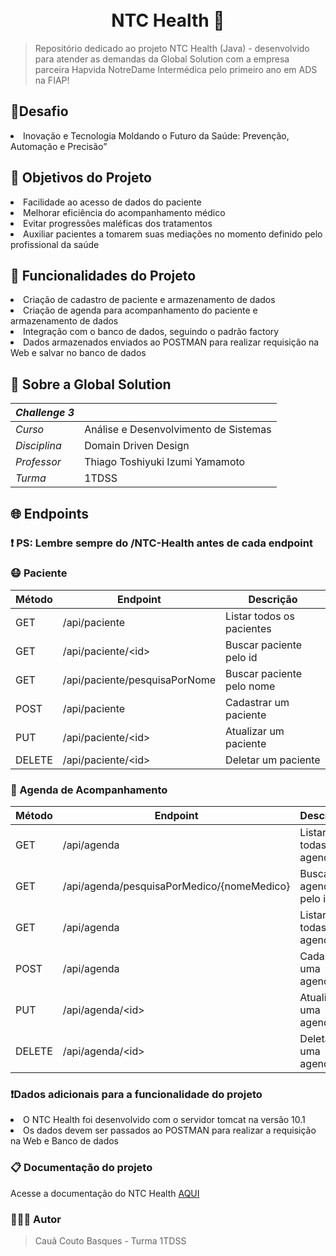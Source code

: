 <h1 align="center">
<br>NTC Health 💊
</h1>

> Repositório dedicado ao projeto NTC Health (Java) - desenvolvido para atender as demandas da Global Solution com a empresa parceira Hapvida NotreDame Intermédica pelo primeiro ano em ADS na FIAP!

<h2>📝Desafio</h2>
<li>Inovação e Tecnologia Moldando o Futuro da Saúde: Prevenção, Automação e Precisão”</li>

<h2 name="objetivo">🎯 Objetivos do Projeto</h2>
<li>Facilidade ao acesso de dados do paciente</li>
<li>Melhorar eficiência do acompanhamento médico</li>
<li>Evitar progressões maléficas dos tratamentos</li>
<li>Auxiliar pacientes a tomarem suas mediações no momento definido pelo profissional da saúde</li>

<h2>🤖 Funcionalidades do Projeto</h2>
 <li>Criação de cadastro de paciente e armazenamento de dados</li> 
 <li>Criação de agenda para acompanhamento do paciente e armazenamento de dados</li> 
 <li>Integração com o banco de dados, seguindo o padrão factory</li> 
 <li>Dados armazenados enviados ao POSTMAN para realizar requisição na Web e salvar no banco de dados</li> 
   
<h2>📖 Sobre a Global Solution</h2>

| _Challenge 3_ |                                       |
| ------------- | ------------------------------------- |
| _Curso_       | Análise e Desenvolvimento de Sistemas |
| _Disciplina_  | Domain Driven Design                  |
| _Professor_   | Thiago Toshiyuki Izumi Yamamoto       |
| _Turma_       | 1TDSS                                 |

<h2 name="endpoints">🌐 Endpoints</h2>

### ❗ PS: Lembre sempre do /NTC-Health antes de cada endpoint

### 😷 Paciente

| Método | Endpoint                      | Descrição                 |
| ------ | ----------------------------- | --------------------------|
| GET    | /api/paciente                 | Listar todos os pacientes |
| GET    | /api/paciente/&lt;id&gt;      | Buscar paciente pelo id   |
| GET    | /api/paciente/pesquisaPorNome | Buscar paciente pelo nome |
| POST   | /api/paciente                 | Cadastrar um paciente     |
| PUT    | /api/paciente/&lt;id&gt;      | Atualizar um paciente     |
| DELETE | /api/paciente/&lt;id&gt;      | Deletar um paciente       |

### 📃 Agenda de Acompanhamento
| Método | Endpoint                                        | Descrição               |
| ------ | ------------------------------------------------| ------------------------|
| GET    | /api/agenda                                     | Listar todas as agendas |
| GET    | /api/agenda/pesquisaPorMedico/{nomeMedico}      | Buscar agenda pelo id   |
| GET    | /api/agenda                                     | Listar todas as agendas |
| POST   | /api/agenda                                     | Cadastrar uma agenda    |
| PUT    | /api/agenda/&lt;id&gt;                          | Atualizar uma agenda    |
| DELETE | /api/agenda/&lt;id&gt;                          | Deletar uma agenda      |
   
### ❗️Dados adicionais para a funcionalidade do projeto
<li>O NTC Health foi desenvolvido com o servidor tomcat na versão 10.1</li> 
<li>Os dados devem ser passados ao POSTMAN para realizar a requisição na Web e Banco de dados   </li>
 
### 📋 Documentação do projeto
Acesse a documentação do NTC Health <a href="https://github.com/ccoutob/GlobalSolutionFiap/blob/main/NTC%20HEALTH%20-%20Documenta%C3%A7%C3%A3o.pdf">AQUI</a> 

### 🧑🏻‍💻 Autor 
> Cauã Couto Basques - Turma 1TDSS
